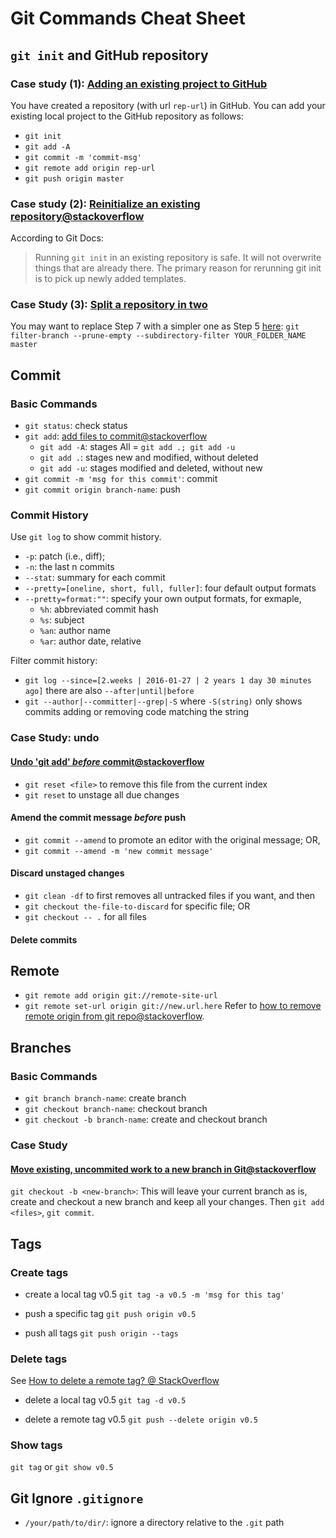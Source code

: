 # Git Commands Cheat Sheet

## `git init` and GitHub repository

### Case study (1): [Adding an existing project to GitHub](https://help.github.com/articles/adding-an-existing-project-to-github-using-the-command-line/)

You have created a repository (with url `rep-url`) in GitHub.
You can add your existing local project to the GitHub repository as follows:

- `git init`
- `git add -A`
- `git commit -m 'commit-msg'`
- `git remote add origin rep-url`
- `git push origin master`

### Case study (2): [Reinitialize an existing repository@stackoverflow](http://stackoverflow.com/q/5149694/1833118)

According to Git Docs:
> Running `git init` in an existing repository is safe. It will not overwrite things that are already there. The primary reason for rerunning git init is to pick up newly added templates.

### Case Study (3): [Split a repository in two](https://confluence.atlassian.com/bitbucket/split-a-repository-in-two-313464964.html)
  You may want to replace Step 7 with a simpler one as Step 5 [here](https://help.github.com/articles/splitting-a-subfolder-out-into-a-new-repository/): `git filter-branch --prune-empty --subdirectory-filter YOUR_FOLDER_NAME master`

## Commit

### Basic Commands

- `git status`: check status
- `git add`: [add files to commit@stackoverflow](http://stackoverflow.com/a/572660/1833118)
  - `git add -A`: stages All = `git add .; git add -u`
  - `git add .`: stages new and modified, without deleted
  - `git add -u`: stages modified and deleted, without new
- `git commit -m 'msg for this commit'`: commit
- `git commit origin branch-name`: push

### Commit History

Use `git log` to show commit history.
  - `-p`: patch (i.e., diff); 
  - `-n`: the last n commits
  - `--stat`: summary for each commit
  - `--pretty=[oneline, short, full, fuller]`: four default output formats
  - `--pretty=format:""`: specify your own output formats, for exmaple,
    - `%h`: abbreviated commit hash
    - `%s`: subject
    - `%an`: author name
    - `%ar`: author date, relative

Filter commit history:
- `git log --since=[2.weeks | 2016-01-27 | 2 years 1 day 30 minutes ago]` there are also `--after|until|before`
- `git --author|--committer|--grep|-S` where `-S(string)` only shows commits adding or removing code matching the string

### Case Study: undo

#### [Undo 'git add' *before* commit@stackoverflow](http://stackoverflow.com/q/348170/1833118)
  - `git reset <file>` to remove this file from the current index
  - `git reset` to unstage all due changes

#### Amend the commit message *before* push
  - `git commit --amend` to promote an editor with the original message; OR,
  - `git commit --amend -m 'new commit message'`

#### Discard unstaged changes
  - `git clean -df` to first removes all untracked files if you want, and then
  - `git checkout the-file-to-discard` for specific file; OR
  - `git checkout -- .` for all files
  
#### Delete commits

## Remote

- `git remote add origin git://remote-site-url`
- `git remote set-url origin git://new.url.here`
  Refer to [how to remove remote origin from git repo@stackoverflow](http://stackoverflow.com/a/16330439/1833118).
  
## Branches

### Basic Commands

- `git branch branch-name`: create branch
- `git checkout branch-name`: checkout branch
- `git checkout -b branch-name`: create and checkout branch

### Case Study

#### [Move existing, uncommited work to a new branch in Git@stackoverflow](http://stackoverflow.com/q/1394797/1833118)
`git checkout -b <new-branch>`: This will leave your current branch as is, create and checkout a new branch and keep all your changes. Then `git add <files>`, `git commit`.

## Tags

### Create tags

- create a local tag v0.5
`git tag -a v0.5 -m 'msg for this tag'`

- push a specific tag 
`git push origin v0.5`

- push all tags
`git push origin --tags`

### Delete tags 

See [How to delete a remote tag? @ StackOverflow](http://stackoverflow.com/a/5480292/1833118)

- delete a local tag v0.5
`git tag -d v0.5`

- delete a remote tag v0.5
`git push --delete origin v0.5`

### Show tags
`git tag` or `git show v0.5`

## Git Ignore `.gitignore`

- `/your/path/to/dir/`: ignore a directory relative to the `.git` path
